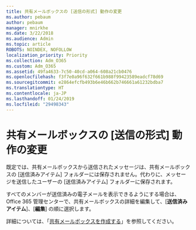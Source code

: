 ```yaml
---
title: 共有メールボックスの [送信の形式] 動作の変更
ms.author: pebaum
author: pebaum
manager: mnirkhe
ms.date: 3/22/2018
ms.audience: Admin
ms.topic: article
ROBOTS: NOINDEX, NOFOLLOW
localization_priority: Priority
ms.collection: Adm_O365
ms.custom: Adm_O365
ms.assetid: 49fa4633-7c50-40cd-a064-608a21cb0476
ms.openlocfilehash: f3f7e0a96f632f661b988f99423589eadcf78d69
ms.sourcegitcommit: e2864efcfb493b6e46b662b746661a61232bdba7
ms.translationtype: HT
ms.contentlocale: ja-JP
ms.lasthandoff: 01/24/2019
ms.locfileid: "29498343"
---
```

# <a name="changing-shared-mailbox-send-as-behavior"></a>共有メールボックスの [送信の形式] 動作の変更

既定では、共有メールボックスから送信されたメッセージは、共有メールボックスの [送信済みアイテム] フォルダーには保存されません。代わりに、メッセージを送信したユーザーの [送信済みアイテム] フォルダーに保存されます。
  
すべてのメンバーが送信済みの電子メールを表示できるようにする場合は、Office 365 管理センターで、共有メールボックスの詳細を編集して、[**送信済みアイテム**]、[**編集**] の順に選択します。
  
詳細については、「[共有メールボックスを作成する](https://support.office.com/ja-JP/article/create-a-shared-mailbox-871a246d-3acd-4bba-948e-5de8be0544c9)」を参照してください。
  

